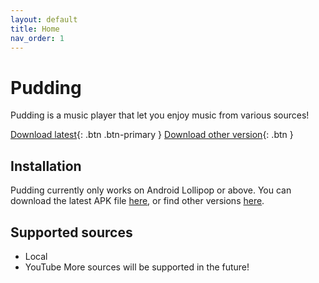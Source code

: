 ```yaml
---
layout: default
title: Home
nav_order: 1
---
```


# Pudding

Pudding is a music player that let you enjoy music from various sources!

[Download latest][get-latest-apk]{: .btn .btn-primary } [Download other version][get-old-apk]{: .btn }

## Installation

Pudding currently only works on Android Lollipop or above.  You can download the latest APK file [here][get-latest-apk], or find other versions [here][get-old-apk].

## Supported sources

 + Local
 + YouTube
More sources will be supported in the future!

[get-latest-apk]: javascript:getLatestApk();

[get-old-apk]: javascript:getOldApk();

<script>
 function getLatestApk(){fetch("https://api.github.com/repos/BorisChen396/PuddingPlayer/releases/latest").then(res=>{if(res.ok)res.json().then(json=>{window.location.href=json.assets[json.assets.length-1].browser_download_url})})};
 function getOldApk(){if(confirm("Old versions may be unusable because of bugs or other problems.\nContinue?"))window.location.href="https://github.com/BorisChen396/PuddingPlayer/releases"};
</script>
